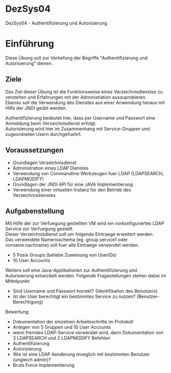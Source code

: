 # DezSys04
DezSys04 - Authentifizierung und Autorisierung

# Einführung

Diese Übung soll zur Vertiefung der Begriffe "Authentifizierung und Autorisierung" dienen. 

## Ziele

Das Ziel dieser Übung ist die Funktionsweise eines Verzeichnisdienstes zu verstehen und Erfahrungen mit der Administration auszuprobieren.  
Ebenso soll die Verwendung des Dienstes aus einer Anwendung heraus mit Hilfe der JNDI geübt werden.

Authentifizierung bedeutet hier, dass per Username und Passwort eine Anmeldung beim Verzeichnisdienst erfolgt.  
Autorisierung wird hier im Zusammenhang mit Service-Gruppen und zugeordneten Usern durchgefuehrt.

## Voraussetzungen

- Grundlagen Verzeichnisdienst
- Administration eines LDAP Dienstes
- Verwendung von Commandline Werkzeugen fuer LDAP (LDAPSEARCH, LDAPMODIFY)
- Grundlagen der JNDI API für eine JAVA Implementierung
- Verwendung einer virtuellen Instanz für den Betrieb des Verzeichnisdienstes

## Aufgabenstellung

Mit Hilfe der zur Verfuegung gestellten VM wird ein vorkonfiguriertes LDAP Service zur Verfuegung gestellt.  
Dieser Verzeichnisdienst soll um folgende Eintraege erweitert werden.  
Das verwendete Namensschema (eg. group.service1 oder vorname.nachname) soll fuer alle Eintraege verwendet werden.

- 5 Posix Groups (beliebe Zuweisung von UserIDs)
- 10 User Accounts

Weiters soll eine Java-Applikationen zur Authentifizierung und Autorisierung entwickelt werden. Folgende Fragestellungen stehen dabei im Mittelpunkt:

- Sind Username und Passwort korrekt? (Identifikation des Benutzers)
- Ist der User berechtigt ein bestimmtes Service zu nutzen? (Benutzer-Berechtigung)

Bewertung:

- Dokumentation der einzelnen Arbeitsschritte im Protokoll
- Anlegen von 5 Gruppen und 10 User Accounts
- wenn fremdes LDAP-Service verwendet wird, dann Dokumentation von 3 LDAPSEARCH und 2 LDAPMODIFY Befehlen
- Authentifizierung
- Autorisierung
- Wie ist eine LDAP Aenderung moeglich mit bestimmten Benutzer (ungleich admin)?
- Brute Force Implementierung

